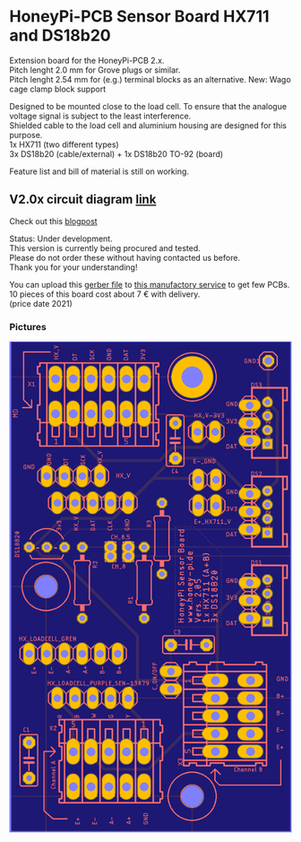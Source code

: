 # HoneyPi-PCB Sensor Board HX711 and DS18b20

Extension board for the HoneyPi-PCB 2.x.   
Pitch lenght 2.0 mm for Grove plugs or similar.  
Pitch lenght 2.54 mm for (e.g.) terminal blocks as an alternative. 
New: Wago cage clamp block support

Designed to be mounted close to the load cell. To ensure that the analogue voltage signal is subject to the least interference.  
Shielded cable to the load cell and aluminium housing are designed for this purpose.  
1x HX711 (two different types)  
3x DS18b20 (cable/external) + 1x DS18b20 TO-92 (board)  

Feature list and bill of material is still on working. 

## V2.0x circuit diagram [link](./HoneyPI_Platine_2.05_Sensor_Plan.pdf)  
Check out this [blogpost](https://www.honey-pi.de/)  

Status: Under development.  
This version is currently being procured and tested.  
Please do not order these without having contacted us before.  
Thank you for your understanding!   

You can upload this [gerber file](./Sensor_Board_2.05_HX711_DS18b2.zip) to [this manufactory service](https://jlcpcb.com/quote) to get few PCBs. 10 pieces of this board cost about 7 € with delivery.  
(price date 2021)

### Pictures
![Board render picture](./Pictures/Sensor_Board_2.05_HX711_DS18b2.png)  


